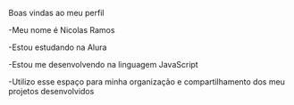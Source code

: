  Boas vindas ao meu perfil
 
 -Meu nome é Nicolas Ramos
 
-Estou estudando na Alura

-Estou me desenvolvendo na linguagem JavaScript

-Utilizo esse espaço para minha organização e compartilhamento dos meu projetos desenvolvidos
